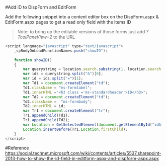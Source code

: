 #Add ID to DispForm and EditForm

Add the following snippet into a content editor box on the DispForm.aspx & EditForm.aspx pages to get a read only field with the items ID

>Note: to bring up the editable versions of those forms just add *?ToolPaneView=2* to the URL

```javascript
<script language="javascript" type="text/javascript">
	_spBodyOnLoadFunctionNames.push("showID");
	  
	function showID()
	{
		var querystring = location.search.substring(1, location.search.length);
		var ids = querystring.split("&")[0];
		var id = ids.split("=")[1];
		var Td1 = document.createElement("td");
		Td1.className = "ms-formlabel";
		Td1.innerHTML ="<h3 class ='ms-standardheader'>ID</h3>";
		var Td2 = document.createElement("td");
		Td2.className =  "ms-formbody";
		Td2.innerHTML = id;
		var Tr1 = document.createElement("tr");
		Tr1.appendChild(Td1);
		Tr1.appendChild(Td2);
		var Location = GetSelectedElement(document.getElementById("idAttachmentsRow"),"TABLE").getElementsByTagName("TBODY")[0];
		Location.insertBefore(Tr1,Location.firstChild);
	}
</script>
```

#Reference
https://social.technet.microsoft.com/wiki/contents/articles/5537.sharepoint-2013-how-to-show-the-id-field-in-editform-aspx-and-dispform-aspx.aspx